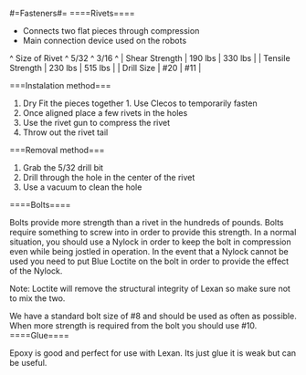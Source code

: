 #=Fasteners#=
====Rivets====

  - Connects two flat pieces through compression
  - Main connection device used on the robots

^ Size of Rivet   ^ 5/32 ^ 3/16 ^
| Shear Strength | 190 lbs | 330 lbs |
| Tensile Strength | 230 lbs | 515 lbs |
| Drill Size | #20 | #11 |

===Instalation method===
  1. Dry Fit the pieces together
    1. Use Clecos to temporarily fasten
  1. Once aligned place a few rivets in the holes
  1. Use the rivet gun to compress the rivet
  1. Throw out the rivet tail

===Removal method===
  1. Grab the 5/32 drill bit 
  1. Drill through the hole in the center of the rivet
  1. Use a vacuum to clean the hole







====Bolts====

Bolts provide more strength than a rivet in the hundreds of pounds. Bolts require something to screw into in order to provide this strength. In a normal situation, you should use a Nylock in order to keep the bolt in compression even while being jostled in operation. In the event that a Nylock cannot be used you need to put Blue Loctite on the bolt in order to provide the effect of the Nylock. 

Note: Loctite will remove the structural integrity of Lexan so make sure not to mix the two.

We have a standard bolt size of #8 and should be used as often as possible. When more strength is required from the bolt you should use #10.
====Glue====

Epoxy is good and perfect for use with Lexan. Its just glue it is weak but can be useful. 